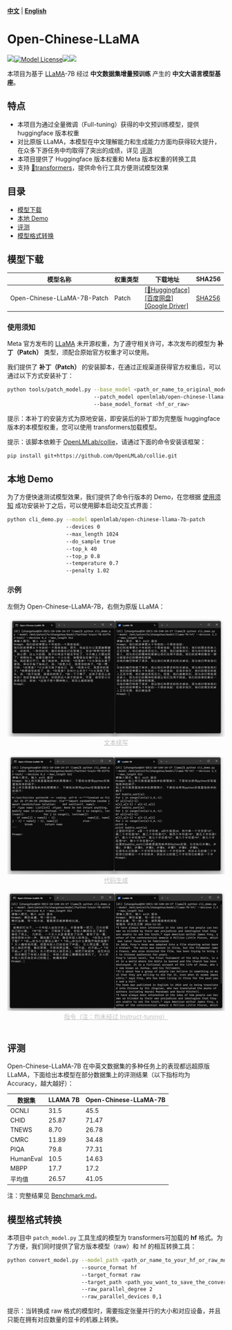 [**中文**](./README.md) | [**English**](./README_EN.md)

# Open-Chinese-LLaMA

[![](https://img.shields.io/github/license/OpenLMLab/OpenChineseLLaMA?label=Code%20License)]()[![Model License](https://img.shields.io/badge/Model%20License-Apache_2.0-green.svg)]()[![](https://img.shields.io/github/last-commit/OpenLMLab/OpenChineseLLaMA)]()[![](https://img.shields.io/github/issues/OpenLMLab/OpenChineseLLaMA)]()

本项目为基于 [LLaMA](https://github.com/facebookresearch/llama)-7B 经过 **中文数据集增量预训练** 产生的 **中文大语言模型基座**。

## 特点

* 本项目为通过全量微调（Full-tuning）获得的中文预训练模型，提供 huggingface 版本权重
* 对比原版 LLaMA，本模型在中文理解能力和生成能力方面均获得较大提升，在众多下游任务中均取得了突出的成绩，详见 [评测](##评测)
* 本项目提供了 Huggingface 版本权重和 Meta 版本权重的转换工具
* 支持 [🤗transformers](https://github.com/huggingface/transformers)，提供命令行工具方便测试模型效果

## 目录
* [模型下载](##模型下载)
* [本地 Demo](##本地Demo)
* [评测](##评测)
* [模型格式转换](##模型格式转换)

## 模型下载

| 模型名称                    | 权重类型 | 下载地址                                                     | SHA256                 |
| --------------------------- | -------- | ------------------------------------------------------------ | ---------------------- |
| Open-Chinese-LLaMA-7B-Patch | Patch    | [[🤗Huggingface]]() <br> [[百度网盘]](https://pan.baidu.com/s/14E7iZKcH-5SHMDu97k70cg?pwd=gk34)<br>[[Google Driver]](https://drive.google.com/drive/folders/1THvuFzq_wojVfMLYV1qsSE_ddSjG0Ypv?usp=sharing) | [SHA256](./SHA256.txt) |

### 使用须知

Meta 官方发布的 [LLaMA](https://github.com/facebookresearch/llama) 未开源权重，为了遵守相关许可，本次发布的模型为 **补丁（Patch）** 类型，须配合原始官方权重才可以使用。

我们提供了 **补丁（Patch）** 的安装脚本，在通过正规渠道获得官方权重后，可以通过以下方式安装补丁：

```bash
python tools/patch_model.py --base_model <path_or_name_to_original_model>
                            --patch_model openlmlab/open-chinese-llama-7b-patch
                            --base_model_format <hf_or_raw>
```

提示：本补丁的安装方式为原地安装，即安装后的补丁即为完整版 huggingface 版本的本模型权重，您可以使用 transformers加载模型。

提示：该脚本依赖于 [OpenLMLab/collie](https://github.com/OpenLMLab/collie)，请通过下面的命令安装该框架：

```bash
pip install git+https://github.com/OpenLMLab/collie.git
```

## 本地 Demo

为了方便快速测试模型效果，我们提供了命令行版本的 Demo，在您根据 [使用须知](###使用须知) 成功安装补丁之后，可以使用脚本启动交互式界面：

```bash
python cli_demo.py --model openlmlab/open-chinese-llama-7b-patch
                   --devices 0
                   --max_length 1024
                   --do_sample true
                   --top_k 40
                   --top_p 0.8
                   --temperature 0.7
                   --penalty 1.02
```

### 示例

左侧为 Open-Chinese-LLaMA-7B，右侧为原版 LLaMA：

<div align=center><img src="./pics/cli_demo1.png"></div>
<center style="font-size:14px;color:#C0C0C0;text-decoration:underline">文本续写</center>
<br>
<div align=center><img src="./pics/cli_demo2.png"></div>
<center style="font-size:14px;color:#C0C0C0;text-decoration:underline">代码生成</center>
<br>
<div align=center><img src="./pics/cli_demo3.png"></div>
<center style="font-size:14px;color:#C0C0C0;text-decoration:underline">指令（注：均未经过 Instruct-tuning）</center>
<br>

## 评测

Open-Chinese-LLaMA-7B 在中英文数据集的多种任务上的表现都远超原版 LLaMA，下面给出本模型在部分数据集上的评测结果（以下指标均为 Accuracy，越大越好）：

| 数据集   | LLAMA 7B | Open-Chinese-LLaMA-7B |
| -------- | -------- | ----------- |
| OCNLI    | 31.5     | 45.5        | 
| CHID     | 25.87    | 71.47       | 
| TNEWS    | 8.70     | 26.78       | 
| CMRC     | 11.89    | 34.48       | 
| PIQA     | 79.8     | 77.31       |
| HumanEval | 10.5    | 14.63       |
| MBPP      | 17.7    | 17.2        |
| 平均值    | 26.57    | 41.05       |


注：完整结果见 [Benchmark.md](./benchmark/Benchmark.md)。

## 模型格式转换

本项目中 `patch_model.py` 工具生成的模型为 transformers可加载的 **hf** 格式。为了方便，我们同时提供了官方版本模型（raw）和 hf 的相互转换工具：

```bash
python convert_model.py --model_path <path_or_name_to_your_hf_or_raw_model>
                        --source_format hf
                        --target_format raw
                        --target_path <path_you_want_to_save_the_converted_model>
                        --raw_parallel_degree 2
                        --raw_parallel_devices 0,1
```

提示：当转换成 raw 格式的模型时，需要指定张量并行的大小和对应设备，并且只能在拥有对应数量的显卡的机器上转换。
